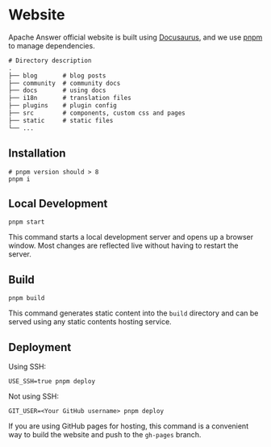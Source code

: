 # Website

Apache Answer official website is built using [Docusaurus](https://docusaurus.io/), and we use [pnpm](https://pnpm.io/) to manage dependencies.

```txt
# Directory description
.
├── blog       # blog posts
├── community  # community docs
├── docs       # using docs
├── i18n       # translation files
├── plugins    # plugin config
├── src        # components, custom css and pages
├── static     # static files
└── ...
```

## Installation

```shell
# pnpm version should > 8
pnpm i
```

## Local Development

```shell
pnpm start
```

This command starts a local development server and opens up a browser window. Most changes are reflected live without having to restart the server.

## Build

```shell
pnpm build
```

This command generates static content into the `build` directory and can be served using any static contents hosting service.

## Deployment

Using SSH:

```shell
USE_SSH=true pnpm deploy
```

Not using SSH:

```shell
GIT_USER=<Your GitHub username> pnpm deploy
```

If you are using GitHub pages for hosting, this command is a convenient way to build the website and push to the `gh-pages` branch.
